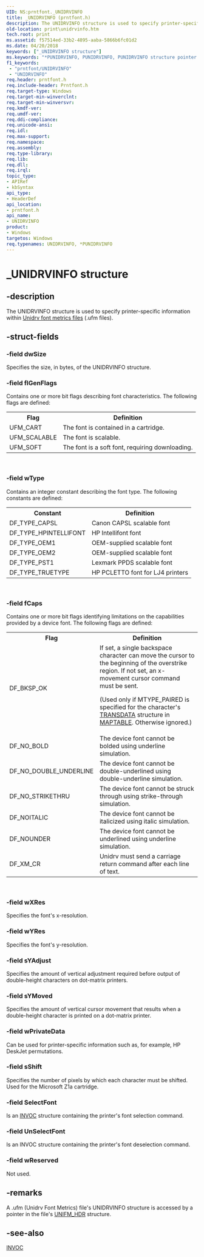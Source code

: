 ```yaml
---
UID: NS:prntfont._UNIDRVINFO
title: _UNIDRVINFO (prntfont.h)
description: The UNIDRVINFO structure is used to specify printer-specific information within Unidrv font metrics files (.ufm files).
old-location: print\unidrvinfo.htm
tech.root: print
ms.assetid: f57514ed-33b2-4895-aaba-5866b6fc01d2
ms.date: 04/20/2018
keywords: ["_UNIDRVINFO structure"]
ms.keywords: "*PUNIDRVINFO, PUNIDRVINFO, PUNIDRVINFO structure pointer [Print Devices], UNIDRVINFO, UNIDRVINFO structure [Print Devices], _UNIDRVINFO, print.unidrvinfo, print_unidrv-pscript_fonts_b956aa02-1966-47c6-aec1-8ef8b98f4e57.xml, prntfont/PUNIDRVINFO, prntfont/UNIDRVINFO"
f1_keywords:
 - "prntfont/UNIDRVINFO"
 - "UNIDRVINFO"
req.header: prntfont.h
req.include-header: Prntfont.h
req.target-type: Windows
req.target-min-winverclnt: 
req.target-min-winversvr: 
req.kmdf-ver: 
req.umdf-ver: 
req.ddi-compliance: 
req.unicode-ansi: 
req.idl: 
req.max-support: 
req.namespace: 
req.assembly: 
req.type-library: 
req.lib: 
req.dll: 
req.irql: 
topic_type:
- APIRef
- kbSyntax
api_type:
- HeaderDef
api_location:
- prntfont.h
api_name:
- UNIDRVINFO
product:
- Windows
targetos: Windows
req.typenames: UNIDRVINFO, *PUNIDRVINFO
---
```


# _UNIDRVINFO structure


## -description


The UNIDRVINFO structure is used to specify printer-specific information within <a href="https://docs.microsoft.com/windows-hardware/drivers/print/customized-font-management">Unidrv font metrics files</a> (.ufm files).


## -struct-fields




### -field dwSize

Specifies the size, in bytes, of the UNIDRVINFO structure.


### -field flGenFlags

Contains one or more bit flags describing font characteristics. The following flags are defined:

<table>
<tr>
<th>Flag</th>
<th>Definition</th>
</tr>
<tr>
<td>
UFM_CART

</td>
<td>
The font is contained in a cartridge.

</td>
</tr>
<tr>
<td>
UFM_SCALABLE

</td>
<td>
The font is scalable.

</td>
</tr>
<tr>
<td>
UFM_SOFT

</td>
<td>
The font is a soft font, requiring downloading.

</td>
</tr>
</table>
 


### -field wType

Contains an integer constant describing the font type. The following constants are defined: 

<table>
<tr>
<th>Constant</th>
<th>Definition</th>
</tr>
<tr>
<td>
DF_TYPE_CAPSL

</td>
<td>
Canon CAPSL scalable font

</td>
</tr>
<tr>
<td>
DF_TYPE_HPINTELLIFONT

</td>
<td>
HP Intellifont font

</td>
</tr>
<tr>
<td>
DF_TYPE_OEM1

</td>
<td>
OEM-supplied scalable font

</td>
</tr>
<tr>
<td>
DF_TYPE_OEM2

</td>
<td>
OEM-supplied scalable font

</td>
</tr>
<tr>
<td>
DF_TYPE_PST1

</td>
<td>
Lexmark PPDS scalable font

</td>
</tr>
<tr>
<td>
DF_TYPE_TRUETYPE

</td>
<td>
HP PCLETTO font for LJ4 printers

</td>
</tr>
</table>
 


### -field fCaps

Contains one or more bit flags identifying limitations on the capabilities provided by a device font. The following flags are defined:

<table>
<tr>
<th>Flag</th>
<th>Definition</th>
</tr>
<tr>
<td>
DF_BKSP_OK

</td>
<td>
If set, a single backspace character can move the cursor to the beginning of the overstrike region. If not set, an x-movement cursor command must be sent.

(Used only if MTYPE_PAIRED is specified for the character's <a href="https://docs.microsoft.com/windows-hardware/drivers/ddi/prntfont/ns-prntfont-_transdata">TRANSDATA</a> structure in <a href="https://docs.microsoft.com/windows-hardware/drivers/ddi/prntfont/ns-prntfont-_maptable">MAPTABLE</a>. Otherwise ignored.)

</td>
</tr>
<tr>
<td>
DF_NO_BOLD

</td>
<td>
The device font cannot be bolded using underline simulation.

</td>
</tr>
<tr>
<td>
DF_NO_DOUBLE_UNDERLINE

</td>
<td>
The device font cannot be double-underlined using double-underline simulation.

</td>
</tr>
<tr>
<td>
DF_NO_STRIKETHRU

</td>
<td>
The device font cannot be struck through using strike-through simulation.

</td>
</tr>
<tr>
<td>
DF_NOITALIC

</td>
<td>
The device font cannot be italicized using italic simulation.

</td>
</tr>
<tr>
<td>
DF_NOUNDER

</td>
<td>
The device font cannot be underlined using underline simulation.

</td>
</tr>
<tr>
<td>
DF_XM_CR

</td>
<td>
Unidrv must send a carriage return command after each line of text.

</td>
</tr>
</table>
 


### -field wXRes

Specifies the font's x-resolution.


### -field wYRes

Specifies the font's y-resolution.


### -field sYAdjust

Specifies the amount of vertical adjustment required before output of double-height characters on dot-matrix printers.


### -field sYMoved

Specifies the amount of vertical cursor movement that results when a double-height character is printed on a dot-matrix printer.


### -field wPrivateData

Can be used for printer-specific information such as, for example, HP DeskJet permutations.


### -field sShift

Specifies the number of pixels by which each character must be shifted. Used for the Microsoft Z1a cartridge.


### -field SelectFont

Is an <a href="https://docs.microsoft.com/windows-hardware/drivers/ddi/prntfont/ns-prntfont-_invoc">INVOC</a> structure containing the printer's font selection command.


### -field UnSelectFont

Is an INVOC structure containing the printer's font deselection command.


### -field wReserved

Not used.


## -remarks



A .ufm (Unidrv Font Metrics) file's UNIDRVINFO structure is accessed by a pointer in the file's <a href="https://docs.microsoft.com/windows-hardware/drivers/ddi/prntfont/ns-prntfont-_unifm_hdr">UNIFM_HDR</a> structure.




## -see-also




<a href="https://docs.microsoft.com/windows-hardware/drivers/ddi/prntfont/ns-prntfont-_invoc">INVOC</a>
 

 

